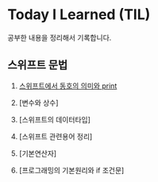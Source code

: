 # Today I Learned (TIL)

공부한 내용을 정리해서 기록합니다.


## 스위프트 문법
1. [스위프트에서 동호의 의미와 print](./스위프트%20문법/스위프트에서%20등호의%20의미와%20print.md)

2. [변수와 상수]

3. [스위프트의 데이터타입]

4. [스위프트 관련용어 정리]

5. [기본연산자]

6. [프로그래밍의 기본원리와 if 조건문]
